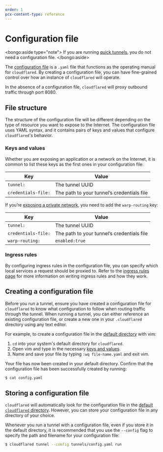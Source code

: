 ```yaml
---
order: 1
pcx-content-type: reference
---
```


# Configuration file

<bongo:aside type="note">
If you are running [quick tunnels](/connections/connect-apps/install-and-setup/tunnel-useful-terms#quick-tunnels), you do not need a configuration file.
</bongo:aside>

The [configuration file](/connections/connect-apps/install-and-setup/tunnel-useful-terms#configuration-file) is a `.yaml` file that functions as the operating manual for `cloudflared`. By creating a configuration file, you can have fine-grained control over how an instance of `cloudflared` will operate.

In the absence of a configuration file, `cloudflared` will proxy outbound traffic through port 8080.

## File structure

The structure of the configuration file will be different depending on the type of resource you want to expose to the Internet. The configuration file uses YAML syntax, and it contains pairs of keys and values that configure `cloudflared`'s behavior.

### Keys and values

Whether you are exposing an application or a network on the Internet, it is common to list these keys as the first ones in your configuration file:

| Key                 | Value                                      |
| ------------------- | ------------------------------------------ |
| `tunnel:`           | The tunnel UUID                            |
| `credentials-file:` | The path to your tunnel’s credentials file |

If you’re [exposing a private network](/connections/connect-apps/configuration/private-networks), you need to add the `warp-routing` key:

| Key                 | Value                                      |
| ------------------- | ------------------------------------------ |
| `tunnel:`           | The tunnel UUID                            |
| `credentials-file:` | The path to your tunnel’s credentials file |
| `warp-routing:`     | `enabled:true`                             |

### Ingress rules

By configuring ingress rules in the configuration file, you can specify which local services a request should be proxied to. Refer to the [ingress rules page](/connections/connect-apps/configuration/configuration-file/ingress) for more information on writing ingress rules and how they work.

## Creating a configuration file

Before you run a tunnel, ensure you have created a configuration file for `cloudflared` to know what configuration to follow when routing traffic through the tunnel. When running a tunnel, you can either reference an existing configuration file, or create a new one in your `.cloudflared` directory using any text editor.

For example, to create a configuration file in the [default directory](#storing-a-configuration-file) with vim:

1. `cd` into your system's default directory for `cloudflared`.
1. Open vim and type in the necessary [keys and values](#keys-and-values).
1. Name and save your file by typing `:wq file-name.yaml` and exit vim.

Your file has now been created in your default directory. Confirm that the configuration file has been successfully created by running:

```sh
$ cat config.yaml
```

## Storing a configuration file

`cloudflared` will automatically look for the configuration file in the [default `cloudflared` directory](/connections/connect-apps/install-and-setup/tunnel-useful-terms#default-cloudflared-directory). However, you can store your configuration file in any directory of your choice.

Whenever you run a tunnel with a configuration file, even if you store it in the default directory, it is recommended that you use the `--config` flag to specify the path and filename for your configuration file:

```sh
$ cloudflared tunnel --config tunnels/config.yaml run
```

